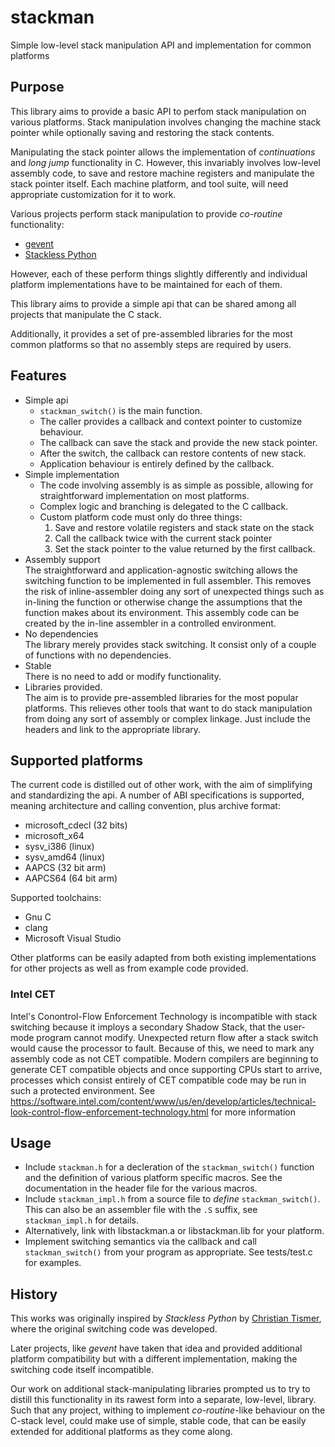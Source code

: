 # stackman
Simple low-level stack manipulation API and implementation for common platforms

## Purpose
This library aims to provide a basic API to perfom stack manipulation
on various platforms.  Stack manipulation involves changing the machine stack
pointer while optionally saving and restoring the stack contents.

Manipulating the stack pointer allows the implementation of _continuations_
and _long jump_ functionality in C.  However, this invariably involves
low-level assembly code, to save and restore machine registers and manipulate
the stack pointer itself.  Each machine platform, and tool suite, will need
appropriate customization for it to work.

Various projects perform stack manipulation to provide _co-routine_ functionality:

- [gevent](https://github.com/gevent/gevent)
- [Stackless Python](https://github.com/stackless-dev/stackless/)

However, each of these perform things slightly differently and individual platform
implementations have to be maintained for each of them.

This library aims to provide a simple api that can be shared among all projects
that manipulate the C stack.

Additionally, it provides a set of pre-assembled libraries for the most common
platforms so that no assembly steps are required by users.

## Features
- Simple api
  - `stackman_switch()` is the main function.
  - The caller provides a callback and context pointer to customize behaviour.
  - The callback can save the stack and provide the new stack pointer.
  - After the switch, the callback can restore contents of new stack.
  - Application behaviour is entirely defined by the callback.
- Simple implementation
  - The code involving assembly is as simple as possible, allowing for
    straightforward implementation on most platforms.
  - Complex logic and branching is delegated to the C callback.
  - Custom platform code must only do three things:
    1. Save and restore volatile registers and stack state on the stack
    2. Call the callback twice with the current stack pointer
    3. Set the stack pointer to the value returned by the first callback.
- Assembly support  
  The straightforward and application-agnostic switching allows the switching function to be implemented in full assembler.  This removes
  the risk of inline-assembler doing any sort of unexpected things such
  as in-lining the function or otherwise change the assumptions that the
  function makes about its environment.  This assembly code can be created by the in-line assembler in a controlled environment.
- No dependencies  
  The library merely provides stack switching.  It consist only of a couple of functions with no dependencies.
- Stable  
  There is no need to add or modify functionality.
- Libraries provided.  
  The aim is to provide pre-assembled libraries for the most popular platforms. This relieves other tools that want to do stack
  manipulation from doing any sort of assembly or complex linkage.  Just include the headers and link to the appropriate library.

   
## Supported platforms
The current code is distilled out of other work, with the aim of simplifying and
standardizing the api.  A number of ABI specifications is supported, meaning architecture and
calling convention, plus archive format:
 - microsoft_cdecl (32 bits)
 - microsoft_x64
 - sysv_i386 (linux)
 - sysv_amd64 (linux)
 - AAPCS (32 bit arm)
 - AAPCS64 (64 bit arm)

Supported toolchains:
 - Gnu C
 - clang
 - Microsoft Visual Studio
   
Other platforms can be easily adapted from both existing implementations for other
projects as well as from example code provided.

### Intel CET
Intel's Conontrol-Flow Enforcement Technology is incompatible with stack switching
because it imploys a secondary Shadow Stack, that the user-mode program cannot
modify.  Unexpected return flow after a stack switch would cause the processor
to fault.  Because of this, we need to mark any assembly code as not CET compatible.  Modern compilers are beginning to generate CET compatible objects and
once supporting CPUs start to arrive, processes which consist entirely of CET compatible code may be run in such a protected environment.  See https://software.intel.com/content/www/us/en/develop/articles/technical-look-control-flow-enforcement-technology.html for more information
 
## Usage
 - Include `stackman.h` for a decleration of the `stackman_switch()` function
   and the definition of various platform specific macros.  See the documentation
   in the header file for the various macros.
 - Include `stackman_impl.h` from a source file to *define* `stackman_switch()`.
   This can also be an assembler file with the `.S` suffix, see `stackman_impl.h` for
   details.
 - Alternatively, link with libstackman.a or libstackman.lib for your platform.
 - Implement switching semantics via the callback and call `stackman_switch()` from your
   program as appropriate.  See tests/test.c for examples.

## History
This works was originally inspired by *Stackless Python* by [Christian Tismer](https://github.com/ctismer), where the original switching code was
developed.

Later projects, like *gevent* have taken that idea and provided additional platform compatibility but
with a different implementation, making the switching code itself incompatible.

Our work on additional stack-manipulating libraries prompted us to try to distill this functionality in its
rawest form into a separate, low-level, library.  Such that any project, withing to implement *co-routine*-like
behaviour on the C-stack level, could make use of simple, stable code, that can be easily extended for additional
platforms as they come along.
